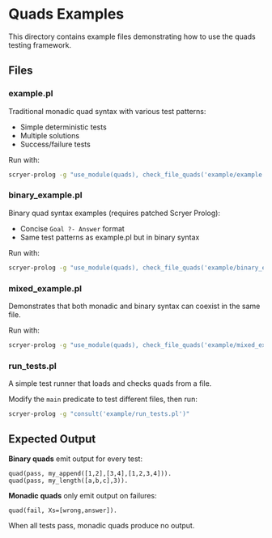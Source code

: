 # Quads Examples

This directory contains example files demonstrating how to use the quads testing framework.

## Files

### example.pl
Traditional monadic quad syntax with various test patterns:
- Simple deterministic tests
- Multiple solutions
- Success/failure tests

Run with:
```bash
scryer-prolog -g "use_module(quads), check_file_quads('example/example.pl'), halt"
```

### binary_example.pl
Binary quad syntax examples (requires patched Scryer Prolog):
- Concise `Goal ?- Answer` format
- Same test patterns as example.pl but in binary syntax

Run with:
```bash
scryer-prolog -g "use_module(quads), check_file_quads('example/binary_example.pl'), halt"
```

### mixed_example.pl
Demonstrates that both monadic and binary syntax can coexist in the same file.

Run with:
```bash
scryer-prolog -g "use_module(quads), check_file_quads('example/mixed_example.pl'), halt"
```

### run_tests.pl
A simple test runner that loads and checks quads from a file.

Modify the `main` predicate to test different files, then run:
```bash
scryer-prolog -g "consult('example/run_tests.pl')"
```

## Expected Output

**Binary quads** emit output for every test:
```
quad(pass, my_append([1,2],[3,4],[1,2,3,4])).
quad(pass, my_length([a,b,c],3)).
```

**Monadic quads** only emit output on failures:
```
quad(fail, Xs=[wrong,answer]).
```

When all tests pass, monadic quads produce no output.
